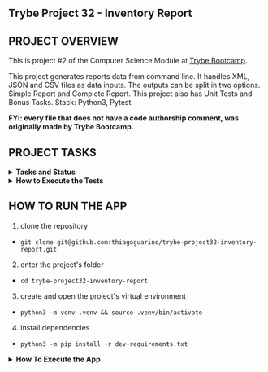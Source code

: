 ## Trybe Project 32 - Inventory Report


## PROJECT OVERVIEW

  This is project #2 of the Computer Science Module at [Trybe Bootcamp](https://www.betrybe.com/).

  This project generates reports data from command line. It handles XML, JSON and CSV files as data inputs. The outputs can be split in two options. Simple Report and Complete Report. This project also has Unit Tests and Bonus Tasks. Stack: Python3, Pytest.

  <strong>FYI: every file that does not have a code authorship comment, was originally made by Trybe Bootcamp.</strong>

## PROJECT TASKS

<details>
  <summary>
    <b>Tasks and Status</b>
  </summary>

* tasks 10 and 11 are bonus tasks

*Description* | *Status*
--- | :---:
1 - should create a new product with all attributes correctly filled | :heavy_check_mark:
2.1 - generate method of SimpleReport Class should return all info from Simple Report | :heavy_check_mark:
2.2 - generate method from class SimpleReport should return the correct format from Simple Report | :heavy_check_mark:
3 - generate method from class CompleteReport should return all info from Complete Report | :heavy_check_mark:
4 - when importing a csv file, should return the Simple reports or the Complete as requested | :heavy_check_mark:
5 - when importing a JSON file, should return the Simple reports or the Complete as requested | :heavy_check_mark:
6 - when importing a XML file, should return the Simple reports or the Complete as requested | :heavy_check_mark:
7 - the classes CsvImporter, JsonImporter and CsvImporter should return product's data in a list | :heavy_check_mark:
8 - the default return of a Product object should be a report about it | :heavy_check_mark:
9 - the report should be styled with colors | :heavy_check_mark:
10.1 - checks if instance of InventoryRefactor is Iterable | :heavy_check_mark:
10.2 - checks if it is possible to iterate the first item in the list using csv | :heavy_check_mark:
10.3 - checks if it is possible to iterate o primeiro item da lista usando json | :heavy_check_mark:
10.4 - checks if it is possible to iterate o primeiro item da lista usando xml | :heavy_check_mark:
10.5 - checks if it is possible to receive two data sources without overwritting | :heavy_check_mark:
10.6 - checks if is not possible to send an invalid file | :heavy_check_mark:
11.1 - checks if the menu imports a csv file and generates a Simple Report | :heavy_check_mark:
11.2 - checks if the menu imports a csv file and generates a Complete Report | :heavy_check_mark:
11.3 - checks if the menu imports a json file and generates a Simple Report | :heavy_check_mark:
11.4 - checks if the menu imports a json file and generates a Complete Report | :heavy_check_mark:
11.5 - checks if the menu imports a xml file and generates a Simple Report | :heavy_check_mark:
11.6 - checks if the menu imports a xml file and generates a Complete Report | :heavy_check_mark:
11.7 - checks if when sending missing arguments outputs an error | :heavy_check_mark:

</details>

<details>
  <summary><strong>How to Execute the Tests</strong></summary>

  To execute the tests, first check if you have the virtual environment up and running.

  <strong>To Execute All tests:</strong> ```$ python3 -m pytest```

  the file `pyproject.toml` already correctly configures pytest. However, in case you have issues with that and want a complete explicit output, the command is:

  ```bash
  python3 -m pytest -s -vv
  ```

  In case you need to execute just one test file, use the command:

  ```bash
  python3 -m pytest tests/nomedoarquivo.py
  ```

  In case you need to execute just one test function, use the command:

  ```bash
  python3 -m pytest -k nome_da_func_de_tests
  ```

  If you wish that the tests stop from being executed when the first error happens, use the param `-x`

  ```bash
  python3 -m pytest -x tests/test_jobs.py
  ```

  To execute a specific test of a file, type the command:

  ```bash
  python3 -m pytest tests/nomedoarquivo.py::test_nome_do_teste
  ```
</details>

## HOW TO RUN THE APP


  1. clone the repository

   - `git clone git@github.com:thiagoguarino/trybe-project32-inventory-report.git`
  
  2. enter the project's folder 

   - `cd trybe-project32-inventory-report`

  3. create and open the project's virtual environment

  - `python3 -m venv .venv && source .venv/bin/activate`
  
  4. install dependencies

  - `python3 -m pip install -r dev-requirements.txt`

  <details>
  <summary><strong>How To Execute the App</strong></summary>

  After implementing the bonus task, the app must be executable from command line. The command to be executed is `inventory_report`.

  To work correctly you must install the module on your own environment as a pip package: `pip install inventory_report`

  Now you can call the command inventory_report passing the arguments: `inventory_report argument1 argument2`

  argument1 should receive the file path of the file to be imported. the file can be a csv, json or xml.

  argument2 can receive two strings: simple or complete, each one generating their own report.

  another option is to use the command: `python3 -m inventory_report.main argument1 argument2`
  </details>

